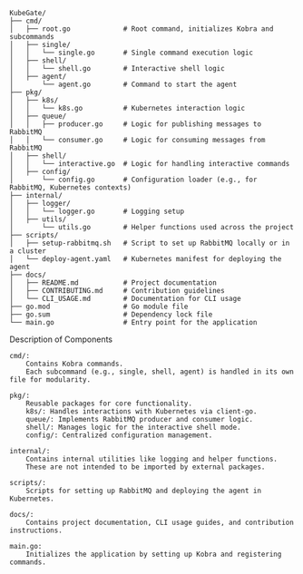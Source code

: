 ```
KubeGate/
├── cmd/
│   ├── root.go             # Root command, initializes Kobra and subcommands
│   ├── single/
│   │   └── single.go       # Single command execution logic
│   ├── shell/
│   │   └── shell.go        # Interactive shell logic
│   ├── agent/
│       └── agent.go        # Command to start the agent
├── pkg/
│   ├── k8s/
│   │   └── k8s.go          # Kubernetes interaction logic
│   ├── queue/
│   │   ├── producer.go     # Logic for publishing messages to RabbitMQ
│   │   └── consumer.go     # Logic for consuming messages from RabbitMQ
│   ├── shell/
│   │   └── interactive.go  # Logic for handling interactive commands
│   ├── config/
│       └── config.go       # Configuration loader (e.g., for RabbitMQ, Kubernetes contexts)
├── internal/
│   ├── logger/
│   │   └── logger.go       # Logging setup
│   ├── utils/
│       └── utils.go        # Helper functions used across the project
├── scripts/
│   ├── setup-rabbitmq.sh   # Script to set up RabbitMQ locally or in a cluster
│   └── deploy-agent.yaml   # Kubernetes manifest for deploying the agent
├── docs/
│   ├── README.md           # Project documentation
│   ├── CONTRIBUTING.md     # Contribution guidelines
│   └── CLI_USAGE.md        # Documentation for CLI usage
├── go.mod                  # Go module file
├── go.sum                  # Dependency lock file
└── main.go                 # Entry point for the application
```

Description of Components

    cmd/:
        Contains Kobra commands.
        Each subcommand (e.g., single, shell, agent) is handled in its own file for modularity.

    pkg/:
        Reusable packages for core functionality.
        k8s/: Handles interactions with Kubernetes via client-go.
        queue/: Implements RabbitMQ producer and consumer logic.
        shell/: Manages logic for the interactive shell mode.
        config/: Centralized configuration management.

    internal/:
        Contains internal utilities like logging and helper functions.
        These are not intended to be imported by external packages.

    scripts/:
        Scripts for setting up RabbitMQ and deploying the agent in Kubernetes.

    docs/:
        Contains project documentation, CLI usage guides, and contribution instructions.

    main.go:
        Initializes the application by setting up Kobra and registering commands.